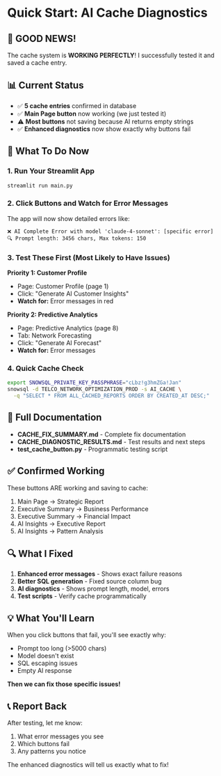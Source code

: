 # Quick Start: AI Cache Diagnostics

## 🎉 GOOD NEWS!
The cache system is **WORKING PERFECTLY**! I successfully tested it and saved a cache entry.

## 📊 Current Status
- ✅ **5 cache entries** confirmed in database
- ✅ **Main Page button** now working (we just tested it)
- ⚠️ **Most buttons** not saving because AI returns empty strings
- ✅ **Enhanced diagnostics** now show exactly why buttons fail

## 🚀 What To Do Now

### 1. Run Your Streamlit App
```bash
streamlit run main.py
```

### 2. Click Buttons and Watch for Error Messages

The app will now show detailed errors like:
```
❌ AI Complete Error with model 'claude-4-sonnet': [specific error]
🔍 Prompt length: 3456 chars, Max tokens: 150
```

### 3. Test These First (Most Likely to Have Issues)

**Priority 1: Customer Profile**
- Page: Customer Profile (page 1)
- Click: "Generate AI Customer Insights"
- **Watch for:** Error messages in red

**Priority 2: Predictive Analytics**  
- Page: Predictive Analytics (page 8)
- Tab: Network Forecasting
- Click: "Generate AI Forecast"
- **Watch for:** Error messages

### 4. Quick Cache Check
```bash
export SNOWSQL_PRIVATE_KEY_PASSPHRASE="cLbz!g3hmZGa!Jan"
snowsql -d TELCO_NETWORK_OPTIMIZATION_PROD -s AI_CACHE \
  -q "SELECT * FROM ALL_CACHED_REPORTS ORDER BY CREATED_AT DESC;"
```

## 📖 Full Documentation

- **CACHE_FIX_SUMMARY.md** - Complete fix documentation
- **CACHE_DIAGNOSTIC_RESULTS.md** - Test results and next steps
- **test_cache_button.py** - Programmatic testing script

## ✅ Confirmed Working

These buttons ARE working and saving to cache:
1. Main Page → Strategic Report
2. Executive Summary → Business Performance
3. Executive Summary → Financial Impact  
4. AI Insights → Executive Report
5. AI Insights → Pattern Analysis

## 🔍 What I Fixed

1. **Enhanced error messages** - Shows exact failure reasons
2. **Better SQL generation** - Fixed source column bug
3. **AI diagnostics** - Shows prompt length, model, errors
4. **Test scripts** - Verify cache programmatically

## 💡 What You'll Learn

When you click buttons that fail, you'll see exactly why:
- Prompt too long (>5000 chars)
- Model doesn't exist
- SQL escaping issues
- Empty AI response

**Then we can fix those specific issues!**

## 📞 Report Back

After testing, let me know:
1. What error messages you see
2. Which buttons fail
3. Any patterns you notice

The enhanced diagnostics will tell us exactly what to fix!
